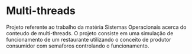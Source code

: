 # Multi-threads

Projeto referente ao trabalho da matéria Sistemas Operacionais acerca do conteudo de multi-threads.
O projeto consiste em uma simulação de funcionamento de um restaurante utilizando o conceito de produtor consumidor com semaforos controlando o funcionamento.